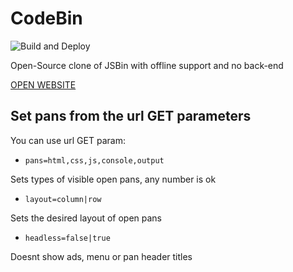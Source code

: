 # CodeBin

![Build and Deploy](https://github.com/Skayo/CodeBin/workflows/Build%20and%20Deploy/badge.svg)

Open-Source clone of JSBin with offline support and no back-end

[OPEN WEBSITE](https://bin.skayo.dev)


## Set pans from the url GET parameters

You can use url GET param:

- `pans=html,css,js,console,output`

Sets types of visible open pans, any number is ok

- `layout=column|row`

Sets the desired layout of open pans

- `headless=false|true`

Doesnt show ads, menu or pan header titles
